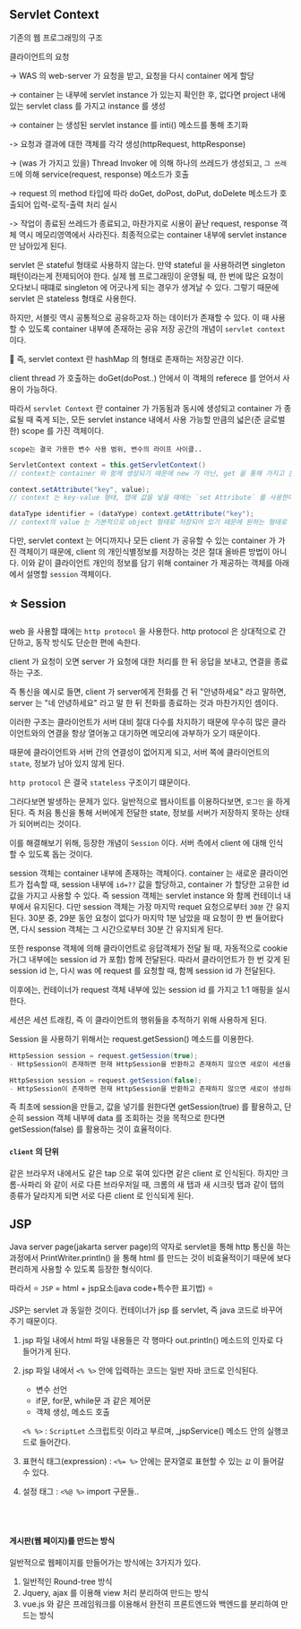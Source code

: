 ## Servlet Context

기존의 웹 프로그래밍의 구조

클라이언트의 요청 

-> WAS 의 web-server 가 요청을 받고, 요청을 다시 container 에게 할당 

-> container 는 내부에 servlet instance 가 있는지 확인한 후, 없다면 project 내에 있는 servlet class 를 가지고 instance 를 생성

-> container 는 생성된 servlet instance 를 inti() 메소드를 통해 초기화

-> 요청과 결과에 대한 객체를 각각 생성(httpRequest, httpResponse)

-> (was 가 가지고 있을) Thread Invoker 에 의해 하나의 쓰레드가 생성되고, `그 쓰레드`에 의해 service(request, response) 메소드가 호출

-> request 의 method 타입에 따라 doGet, doPost, doPut, doDelete 메소드가 호출되어 입력-로직-출력 처리 실시

-> 작업이 종료된 쓰레드가 종료되고, 마찬가지로 시용이 끝난 request, response 객체 역시 메모리영역에서 사라진다. 최종적으로는 container 내부에 servlet instance 만 남아있게 된다.



servlet 은 stateful 형태로 사용하지 않는다.
만약 stateful 을 사용하려면 singleton 패턴이라는게 전제되어야 한다.
실제 웹 프로그래밍이 운영될 때, 한 번에 많은 요청이 오다보니 때떄로 singleton 에 어긋나게 되는 경우가 생겨날 수 있다.
그렇기 때문에 servlet 은 stateless 형태로 사용한다.

하지만, 서블릿 역시 공통적으로 공유하고자 하는 데이터가 존재할 수 있다.
이 때 사용할 수 있도록 container 내부에 존재하는 공유 저장 공간의 개념이 `servlet context` 이다.

🚨 즉, servlet context 란 hashMap 의 형태로 존재하는 저장공간 이다.

client thread 가 호출하는 doGet(doPost..) 안에서 이 객체의 referece 를 얻어서 사용이 가능하다.

따라서 `servlet Context` 란 container 가 가동됨과 동시에 생성되고 container 가 종료될 때 죽게 되는, 모든 servlet instance 내에서 사용 가능할 만큼의 넓은(준 글로벌한) scope 를 가진 객체이다.

	scope는 결국 가용한 변수 사용 범위, 변수의 라이프 사이클..

``` java
ServletContext context = this.getServletContext()
// context는 container 와 함께 생성되기 때문에 new 가 아닌, get 을 통해 가지고 온다.

context.setAttribute("key", value);
// context 는 key-value 형태, 맵에 값을 넣을 때에는 `set Attribute` 를 사용한다.

dataType identifier = (dataYype) context.getAttribute("key");
// context의 value 는 기본적으로 object 형태로 저장되어 있기 때문에 원하는 형태로 사용하기 위해서는 강제적으로 데이터 형 변환을 진행해주는게 바람직하다.
```

다만, servlet context 는 어디까지나 모든 client 가 공유할 수 있는 container 가 가진 객체이기 때문에, client 의 개인식별정보를 저장하는 것은 절대 올바른 방법이 아니다.
이와 같이 클라이언트 개인의 정보를 담기 위해 container 가 제공하는 객체를 아래에서 설명할 `session` 객체이다.


## ⭐️ Session

web 을 사용할 떄에는 `http protocol` 을 사용한다.
http protocol 은 상대적으로 간단하고, 동작 방식도 단순한 편에 속한다.

client 가 요청이 오면 server 가 요청에 대한 처리를 한 뒤 응답을 보내고, 연결을 종료하는 구조.

즉 통신을 예시로 들면,
client 가 server에게 전화를 건 뒤 "안녕하세요" 라고 말하면, server 는 "네 안녕하세요" 라고 말 한 뒤 전화를 종료하는 것과 마찬가지인 셈이다.

이러한 구조는 클라이언트가 서버 대비 절대 다수를 차지하기 때문에 무수히 많은 클라이언트와의 연결을 항상 열어놓고 대기하면 메모리에 과부하가 오기 때문이다.

때문에 클라이언트와 서버 간의 연결성이 없어지게 되고, 서버 쪽에 클라이언트의 `state`, 정보가 남아 있지 않게 된다.

`http protocol` 은 결국 `stateless` 구조이기 떄문이다.

그러다보면 발생하는 문제가 있다. 일반적으로 웹사이트를 이용하다보면, `로그인` 을 하게 된다. 즉 처음 통신을 통해 서버에게 전달한 state, 정보를 서버가 저장하지 못하는 상태가 되어버리는 것이다.

이를 해결해보기 위해, 등장한 개념이 `Session` 이다. 서버 측에서 client 에 대해 인식 할 수 있도록 돕는 것이다.

session 객체는 container 내부에 존재하는 객체이다. container 는 새로운 클라이언트가 접속할 때, session 내부에 `id=??` 값을 할당하고, container 가 할당한 고유한 id 값을 가지고 사용할 수 있다. 즉 session 객체는 servlet instance 와 함께 컨테이너 내부에서 유지된다.
다만 session 객체는 가장 마지막 requet 요청으로부터 `30분` 간 유지된다. 30분 중, 29분 동안 요청이 없다가 마지막 1분 남았을 때 요청이 한 번 들어왔다면, 다시 session 객체는 그 시간으로부터 30분 간 유지되게 된다.

또한 response 객체에 의해 클라이언트로 응답객체가 전달 될 때, 자동적으로 cookie 가(그 내부에는 session id 가 포함) 함께 전달된다. 따라서 클라이언트가 한 번 갖게 된 session id 는, 다시 was 에 request 를 요청할 때, 함께 session id 가 전달된다.

이후에는, 컨테이너가 request 객체 내부에 있는 session id 를 가지고 1:1 매핑을 실시한다.

세션은 세션 트래킹, 즉 이 클라이언트의 행위들을 추적하기 위해 사용하게 된다.

Session 을 사용하기 위해서는 request.getSession() 메소드를 이용한다.
``` java
HttpSession session = request.getSession(true);
- HttpSession이 존재하면 현재 HttpSession을 반환하고 존재하지 않으면 새로이 세션을 생성합니다

HttpSession session = request.getSession(false);
- HttpSession이 존재하면 현재 HttpSession을 반환하고 존재하지 않으면 새로이 생성하지 않고 그냥 null을 반환합니다
```
즉 최초에 session을 만들고, 값을 넣기를 원한다면 getSession(true) 를 활용하고,
단순히 session 객체 내부에 data 를 조회하는 것을 목적으로 한다면 getSession(false) 를 활용하는 것이 효율적이다.

#### `client` 의 단위

같은 브라우저 내에서도 같은 tap 으로 묶여 있다면 같은 client 로 인식된다.
하지만 크롬-사파리 와 같이 서로 다른 브라우저일 때,
크롬의 새 탭과 새 시크릿 탭과 같이 탭의 종류가 달라지게 되면
서로 다른 client 로 인식되게 된다.



## JSP
Java server page(jakarta server page)의 약자로 servlet을 통해 http 통신을 하는 과정에서 PrintWriter.println() 을 통해 html 를 만드는 것이 비효율적이기 때문에
보다 편리하게 사용할 수 있도록 등장한 형식이다.

따라서 
⭐️ `JSP` = html + jsp요소(java code+특수한 표기법) ⭐️

JSP는 servlet 과 동일한 것이다. 컨테이너가 jsp 를 servlet, 즉 java 코드로 바꾸어 주기 때문이다.





1. jsp 파일 내에서 html 파일 내용들은 각 행마다 out.println() 메소드의 인자로 다 들어가게 된다.

2. jsp 파일 내에서 `<% %>` 안에 입력하는 코드는 일반 자바 코드로 인식된다.
	- 변수 선언
	- if문, for문, while문 과 같은 제어문
	- 객체 생성, 메소드 호출 
   	
   	`<% %>` : `ScriptLet` 스크립트릿 이라고 부르며, _jspService() 메소드 안의 실행코드로 들어간다.
 
 3. 표현식 태그(expression) : `<%= %>` 안에는 문자열로 표현할 수 있는 `값` 이 들어갈 수 있다.
 
 4. 설정 태그 : `<%@ %>` import 구문들..
 
 

<br><br>
#### 게시판(웹 페이지)를 만드는 방식

일반적으로 웹페이지를 만들어가는 방식에는 3가지가 있다.

 1. 일반적인 Round-tree 방식
 2. Jquery, ajax 를 이용해 view 처리 분리하여 만드는 방식
 3. vue.js 와 같은 프레임워크를 이용해서 완전히 프론트엔드와 백엔드를 분리하여 만드는 방식


